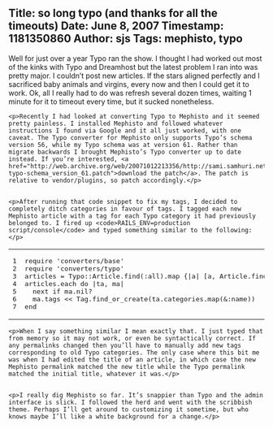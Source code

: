 Title: so long typo (and thanks for all the timeouts)
Date: June 8, 2007
Timestamp: 1181350860
Author: sjs
Tags: mephisto, typo
----

<p>Well for just over a year Typo ran the show. I thought I had worked out most of the kinks with Typo and Dreamhost but the latest problem I ran into was pretty major. I couldn’t post new articles. If the stars aligned perfectly and I sacrificed baby animals and virgins, every now and then I could get it to work. Ok, all I really had to do was refresh several dozen times, waiting 1 minute for it to timeout every time, but it sucked nonetheless.</p>


	<p>Recently I had looked at converting Typo to Mephisto and it seemed pretty painless. I installed Mephisto and followed whatever instructions I found via Google and it all just worked, with one caveat. The Typo converter for Mephisto only supports Typo’s schema version 56, while my Typo schema was at version 61. Rather than migrate backwards I brought Mephisto’s Typo converter up to date instead. If you’re interested, <a href="http://web.archive.org/web/20071012213356/http://sami.samhuri.net/files/mephisto_converters-typo-schema_version_61.patch">download the patch</a>. The patch is relative to vendor/plugins, so patch accordingly.</p>


	<p>After running that code snippet to fix my tags, I decided to completely ditch categories in favour of tags. I tagged each new Mephisto article with a tag for each Typo category it had previously belonged to. I fired up <code>RAILS_ENV=production script/console</code> and typed something similar to the following:</p>


<table class="CodeRay"><tr>
  <td class="line_numbers" title="click to toggle" onclick="with (this.firstChild.style) { display = (display == '') ? 'none' : '' }"><pre>1<tt>
</tt>2<tt>
</tt>3<tt>
</tt>4<tt>
</tt>5<tt>
</tt>6<tt>
</tt>7<tt>
</tt></pre></td>
  <td class="code"><pre ondblclick="with (this.style) { overflow = (overflow == 'auto' || overflow == '') ? 'visible' : 'auto' }">require <span class="s"><span class="dl">'</span><span class="k">converters/base</span><span class="dl">'</span></span><tt>
</tt>require <span class="s"><span class="dl">'</span><span class="k">converters/typo</span><span class="dl">'</span></span><tt>
</tt>articles = <span class="co">Typo</span>::<span class="co">Article</span>.find(<span class="sy">:all</span>).map {|a| [a, <span class="co">Article</span>.find_by_permalink(a.permalink)] }<tt>
</tt>articles.each <span class="r">do</span> |ta, ma|<tt>
</tt>  <span class="r">next</span> <span class="r">if</span> ma.nil?<tt>
</tt>  ma.tags &lt;&lt; <span class="co">Tag</span>.find_or_create(ta.categories.map(&amp;<span class="sy">:name</span>))<tt>
</tt><span class="r">end</span></pre></td>
</tr></table>


	<p>When I say something similar I mean exactly that. I just typed that from memory so it may not work, or even be syntactically correct. If any permalinks changed then you’ll have to manually add new tags corresponding to old Typo categories. The only case where this bit me was when I had edited the title of an article, in which case the new Mephisto permalink matched the new title while the Typo permalink matched the initial title, whatever it was.</p>


	<p>I really dig Mephisto so far. It’s snappier than Typo and the admin interface is slick. I followed the herd and went with the scribbish theme. Perhaps I’ll get around to customizing it sometime, but who knows maybe I’ll like a white background for a change.</p>
